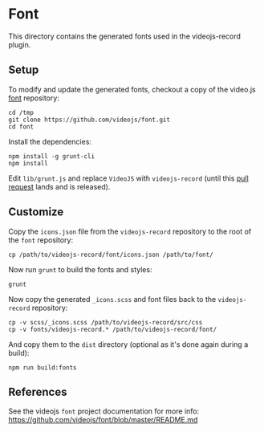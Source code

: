 Font
====

This directory contains the generated fonts used in the videojs-record plugin.

Setup
-----

To modify and update the generated fonts, checkout a copy of the video.js
[font](https://github.com/videojs/font) repository:

```
cd /tmp
git clone https://github.com/videojs/font.git
cd font
```

Install the dependencies:

```
npm install -g grunt-cli
npm install
```

Edit `lib/grunt.js` and replace `VideoJS` with `videojs-record` (until this
[pull request](https://github.com/videojs/font/pull/25) lands and is released).

Customize
---------

Copy the `icons.json` file from the `videojs-record` repository to
the root of the `font` repository:

```
cp /path/to/videojs-record/font/icons.json /path/to/font/
```

Now run `grunt` to build the fonts and styles:

```
grunt
```

Now copy the generated `_icons.scss` and font files back to the `videojs-record`
repository:

```
cp -v scss/_icons.scss /path/to/videojs-record/src/css
cp -v fonts/videojs-record.* /path/to/videojs-record/font/
```

And copy them to the `dist` directory (optional as it's done again during
a build):

```
npm run build:fonts
```

References
----------

See the videojs `font` project documentation for more info:
https://github.com/videojs/font/blob/master/README.md
